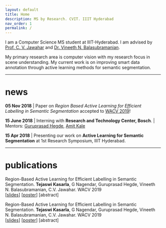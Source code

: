 ```yaml
---
layout: default
title: Home
description: MS by Research. CVIT. IIIT Hyderabad
nav_order: 1
permalink: /
---
```



I am a Computer Science MS student at IIIT-Hyderabad. I am advised by [Prof. C. V. Jawahar](http://faculty.iiit.ac.in/~jawahar/) and [Dr. Vineeth N. Balasubramanian](https://www.iith.ac.in/~vineethnb/).

My primary research area is computer vision with my research focus in scene understanding. My current work is on improving smart data annotation through active learning methods for semantic segmentation.

*** 

# news

**05 Nov 2018** | Paper on _Region Based Active Learning for Efficient Labelling in Semantic Segmentation_ accepted to [WACV 2019](wacv19.wacv.net)!

**15 June 2018** | Interning with **Research and Technology Center, Bosch**. \| Mentors: [Guruprasad Hegde](https://www.linkedin.com/in/guruprasad-hegde-657b81a/),  [Amit Kale](https://www.linkedin.com/in/kaleamit/)

**15 Apr 2018** | Presenting our work on **Active Learning for Semantic Segmentation** at 1st Research Symposium, IIIT Hyderabad.

***

# publications

Region-Based Active Learning for Efficient Labelling in Semantic Segmentation. **Tejaswi Kasarla**, G Nagendar, Guruprasad Hegde, Vineeth N. Balasubramanian, C.V. Jawahar. WACV 2019  
[[slides](assets/wacv%20spotlight%20presentation.pdf)] [[poster](assets/poster_wacv.pdf)] <span class="abstract"> [<a>abstract</a>] </span>

  <!-- Hidden abstract block -->
  
<span hidden class="hiddena"> Abstract goes here.</span> 

Region-Based Active Learning for Efficient Labelling in Semantic Segmentation. **Tejaswi Kasarla**, G Nagendar, Guruprasad Hegde, Vineeth N. Balasubramanian, C.V. Jawahar. WACV 2019  
[[slides](assets/wacv%20spotlight%20presentation.pdf)] [[poster](assets/poster_wacv.pdf)] <span class="abstract"> [<a>abstract</a>] </span>

  <!-- Hidden abstract block -->
  
<span hidden class="hiddena"> Abstract goes here.</span> 
     
<script src="https://ajax.googleapis.com/ajax/libs/jquery/3.3.1/jquery.min.js"></script>

<script>
$(document).ready(function(){
  $("span.abstract").click(function(){
    $("span.hiddena").toggle();
  });
});
</script>
  
<!--<script type="text/javascript" src="//ajax.googleapis.com/ajax/libs/jquery/1/jquery.min.js"></script>-->


<!--<script src="https://tkasarla.github.io/assets/js/common.js"></script>-->
